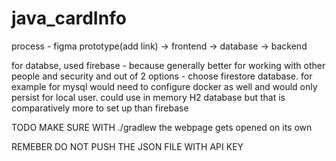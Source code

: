 # java_cardInfo

process - figma prototype(add link) -> frontend -> database -> backend

for databse, used firebase - because generally better for working with other people and security and out of 2 options - choose firestore database.
for example for mysql would need to configure docker as well and would only persist for local user.
could use in memory H2 database but that is comparatively more to set up than firebase

TODO
MAKE SURE WITH ./gradlew the webpage gets opened on its own

REMEBER
DO NOT PUSH THE JSON FILE WITH API KEY
